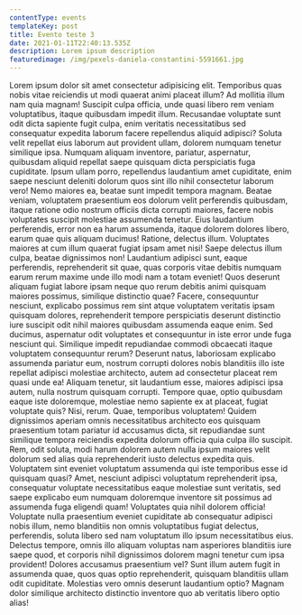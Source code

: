 ```yaml
---
contentType: events
templateKey: post
title: Evento teste 3
date: 2021-01-11T22:40:13.535Z
description: Lorem ipsum description
featuredimage: /img/pexels-daniela-constantini-5591661.jpg
---
```


Lorem ipsum dolor sit amet consectetur adipisicing elit. Temporibus quas nobis vitae reiciendis ut modi quaerat animi placeat illum? Ad mollitia illum nam quia magnam! Suscipit culpa officia, unde quasi libero rem veniam voluptatibus, itaque quibusdam impedit illum. Recusandae voluptate sunt odit dicta sapiente fugit culpa, enim veritatis necessitatibus sed consequatur expedita laborum facere repellendus aliquid adipisci? Soluta velit repellat eius laborum aut provident ullam, dolorem numquam tenetur similique ipsa. Numquam aliquam inventore, pariatur, aspernatur, quibusdam aliquid repellat saepe quisquam dicta perspiciatis fuga cupiditate. Ipsum ullam porro, repellendus laudantium amet cupiditate, enim saepe nesciunt deleniti dolorum quos sint illo nihil consectetur laborum vero! Nemo maiores ea, beatae sunt impedit tempora magnam. Beatae veniam, voluptatem praesentium eos dolorum velit perferendis quibusdam, itaque ratione odio nostrum officiis dicta corrupti maiores, facere nobis voluptates suscipit molestiae assumenda tenetur. Eius laudantium perferendis, error non ea harum assumenda, itaque dolorem dolores libero, earum quae quis aliquam ducimus! Ratione, delectus illum. Voluptates maiores at cum illum quaerat fugiat ipsam amet nisi! Saepe delectus illum culpa, beatae dignissimos non! Laudantium adipisci sunt, eaque perferendis, reprehenderit sit quae, quas corporis vitae debitis numquam earum rerum maxime unde illo modi nam a totam eveniet! Quos deserunt aliquam fugiat labore ipsam neque quo rerum debitis animi quisquam maiores possimus, similique distinctio quae? Facere, consequuntur nesciunt, explicabo possimus rem sint atque voluptatem veritatis ipsam quisquam dolores, reprehenderit tempore perspiciatis deserunt distinctio iure suscipit odit nihil maiores quibusdam assumenda eaque enim. Sed ducimus, aspernatur odit voluptates et consequuntur in iste error unde fuga nesciunt qui. Similique impedit repudiandae commodi obcaecati itaque voluptatem consequuntur rerum? Deserunt natus, laboriosam explicabo assumenda pariatur eum, nostrum corrupti dolores nobis blanditiis illo iste repellat adipisci molestiae architecto, autem ad consectetur placeat rem quasi unde ea! Aliquam tenetur, sit laudantium esse, maiores adipisci ipsa autem, nulla nostrum quisquam corrupti. Tempore quae, optio quibusdam eaque iste doloremque, molestiae nemo sapiente ex at placeat, fugiat voluptate quis? Nisi, rerum. Quae, temporibus voluptatem! Quidem dignissimos aperiam omnis necessitatibus architecto eos quisquam praesentium totam pariatur id accusamus dicta, sit repudiandae sunt similique tempora reiciendis expedita dolorum officia quia culpa illo suscipit. Rem, odit soluta, modi harum dolorem autem nulla ipsum maiores velit dolorum sed alias quia reprehenderit iusto delectus expedita quis. Voluptatem sint eveniet voluptatum assumenda qui iste temporibus esse id quisquam quasi? Amet, nesciunt adipisci voluptatum reprehenderit ipsa, consequatur voluptate necessitatibus eaque molestiae sunt veritatis, sed saepe explicabo eum numquam doloremque inventore sit possimus ad assumenda fuga eligendi quam! Voluptates quia nihil dolorem officia! Voluptate nulla praesentium eveniet cupiditate ab consequatur adipisci nobis illum, nemo blanditiis non omnis voluptatibus fugiat delectus, perferendis, soluta libero sed nam voluptatum illo ipsum necessitatibus eius. Delectus tempore, omnis illo aliquam voluptas nam asperiores blanditiis iure saepe quod, et corporis nihil dignissimos dolorem magni tenetur cum ipsa provident! Dolores accusamus praesentium vel? Sunt illum autem fugit in assumenda quae, quos quas optio reprehenderit, quisquam blanditiis ullam odit cupiditate. Molestias vero omnis deserunt laudantium optio? Magnam dolor similique architecto distinctio inventore quo ab veritatis libero optio alias!
